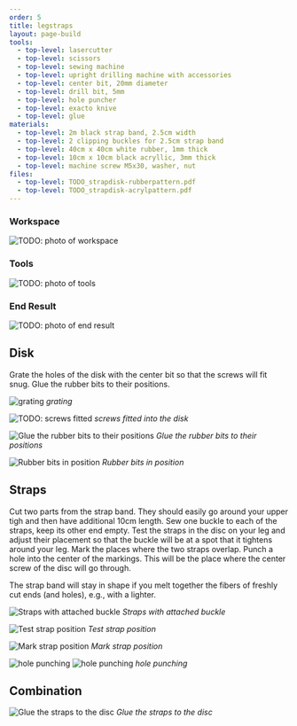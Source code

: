 ```yaml
---
order: 5
title: legstraps
layout: page-build
tools:
  - top-level: lasercutter
  - top-level: scissors
  - top-level: sewing machine
  - top-level: upright drilling machine with accessories
  - top-level: center bit, 20mm diameter
  - top-level: drill bit, 5mm
  - top-level: hole puncher
  - top-level: exacto knive
  - top-level: glue
materials:
  - top-level: 2m black strap band, 2.5cm width
  - top-level: 2 clipping buckles for 2.5cm strap band
  - top-level: 40cm x 40cm white rubber, 1mm thick
  - top-level: 10cm x 10cm black acryllic, 3mm thick
  - top-level: machine screw M5x30, washer, nut
files:
  - top-level: TODO_strapdisk-rubberpattern.pdf
  - top-level: TODO_strapdisk-acrylpattern.pdf
---
```



### Workspace

![TODO: photo of workspace]()

### Tools

![TODO: photo of tools]()


### End Result

![TODO: photo of end result]()

## Disk

Grate the holes of the disk with the center bit so that the screws will fit snug.
Glue the rubber bits to their positions.


![grating](/images/legstraps/IMG_4014.jpg)
*grating*


![TODO: screws fitted]()
*screws fitted into the disk*


![Glue the rubber bits to their positions](/images/legstraps/DSC00149.jpg)
*Glue the rubber bits to their positions*

![Rubber bits in position](/images/legstraps/IMG_2262.jpg)
*Rubber bits in position*

## Straps

Cut two parts from the strap band. They should easily go around your upper tigh and then have additional 10cm length.
Sew one buckle to each of the straps, keep its other end empty.
Test the straps in the disc on your leg and adjust their placement so that the buckle will be at a spot that it tightens around your leg.
Mark the places where the two straps overlap.
Punch a hole into the center of the markings. 
This will be the place where the center screw of the disc will go through.

<div class="note">
The strap band will stay in shape if you melt together the fibers of freshly cut ends (and holes), e.g., with a lighter.
</div>

![Straps with attached buckle](/images/legstraps/IMG_0949.jpg)
*Straps with attached buckle*

![Test strap position](/images/legstraps/IMG_4707.jpg)
*Test strap position*

![Mark strap position](/images/legstraps/IMG_4752.jpg)
*Mark strap position*

![hole punching](/images/legstraps/IMG_4719.jpg)
![hole punching](/images/legstraps/IMG_4721.jpg)
*hole punching*




## Combination


![Glue the straps to the disc](/images/legstraps/IMG_4753.jpg)
*Glue the straps to the disc*